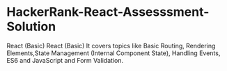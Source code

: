 # HackerRank-React-Assesssment-Solution
React (Basic) React (Basic) It covers topics like Basic Routing, Rendering Elements,State Management (Internal Component State), Handling Events, ES6 and JavaScript and Form Validation.
